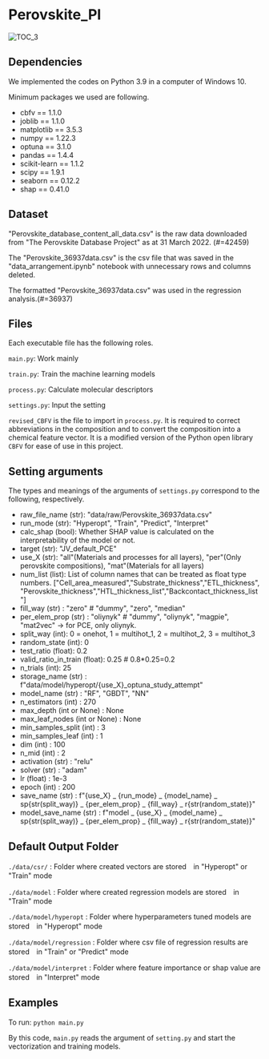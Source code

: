 # Perovskite_PI
![TOC_3](https://github.com/Fukapy/Perovskite_PI/assets/79046839/11b1d44b-d9fb-497d-ac9a-59d27340e408)


## Dependencies
We implemented the codes on Python 3.9 in a computer of Windows 10.

Minimum packages we used are following.
- cbfv == 1.1.0
- joblib == 1.1.0
- matplotlib == 3.5.3
- numpy == 1.22.3
- optuna == 3.1.0
- pandas == 1.4.4
- scikit-learn == 1.1.2
- scipy == 1.9.1
- seaborn == 0.12.2
- shap == 0.41.0


## Dataset
"Perovskite_database_content_all_data.csv" is the raw data downloaded from "The Perovskite Database Project" as at 31 March 2022. (#=42459)

The "Perovskite_36937data.csv" is the csv file that was saved in the "data_arrangement.ipynb" notebook with unnecessary rows and columns deleted.

The formatted "Perovskite_36937data.csv" was used in the regression analysis.(#=36937)

## Files
Each executable file has the following roles.

`main.py`: Work mainly

`train.py`: Train the machine learning models

`process.py`: Calculate molecular descriptors

`settings.py`: Input the setting

`revised_CBFV` is the file to import in `process.py`.
It is required to correct abbreviations in the composition and to convert the composition into a chemical feature vector.
It is a modified version of the Python open library `CBFV` for ease of use in this project.

## Setting arguments
The types and meanings of the arguments of `settings.py` correspond to the following, respectively.

- raw_file_name (str): "data/raw/Perovskite_36937data.csv"
- run_mode (str): "Hyperopt", "Train", "Predict", "Interpret"
- calc_shap (bool): Whether SHAP value is calculated on the interpretability of the model or not.
- target (str): "JV_default_PCE"
- use_X (str): "all"(Materials and processes for all layers), "per"(Only perovskite compositions), "mat"(Materials for all layers)
- num_list (list): List of column names that can be treated as float type numbers. ["Cell_area_measured","Substrate_thickness","ETL_thickness", "Perovskite_thickness","HTL_thickness_list","Backcontact_thickness_list"]
- fill_way (str) : "zero" # "dummy", "zero", "median"
- per_elem_prop (str) :  "oliynyk" # "dummy", "oliynyk", "magpie", "mat2vec" -> for PCE, only oliynyk.
- split_way (int): 0 = onehot, 1 = multihot_1, 2 = multihot_2, 3 = multihot_3
- random_state (int): 0
- test_ratio (float): 0.2
- valid_ratio_in_train (float): 0.25 # 0.8*0.25=0.2
- n_trials (int): 25
- storage_name (str) : f"data/model/hyperopt/{use_X}_optuna_study_attempt"
- model_name (str) : "RF", "GBDT", "NN"
- n_estimators (int) : 270
- max_depth (int or None) : None
- max_leaf_nodes (int or None) : None
- min_samples_split (int) : 3
- min_samples_leaf (int) : 1
- dim (int) : 100
- n_mid (int) : 2
- activation (str) : "relu"
- solver (str) : "adam"
- lr (float) : 1e-3
- epoch (int) : 200
- save_name (str) : f"{use_X} _ {run_mode} _ {model_name} _ sp{str(split_way)} _ {per_elem_prop} _ {fill_way} _ r{str(random_state)}"
- model_save_name (str) : f"model _ {use_X} _ {model_name} _ sp{str(split_way)} _ {per_elem_prop} _ {fill_way} _ r{str(random_state)}"

## Default Output Folder

`./data/csr/` : Folder where created vectors are stored　in "Hyperopt" or "Train" mode

`./data/model` : Folder where created regression models are stored　in "Train" mode

`./data/model/hyperopt` : Folder where hyperparameters tuned models are stored　in "Hyperopt" mode

`./data/model/regression` : Folder where csv file of regression results are stored　in "Train" or "Predict" mode

`./data/model/interpret` : Folder where feature importance or shap value are stored　in "Interpret" mode


## Examples
To run:
`python main.py`

By this code, `main.py` reads the argument of `setting.py` and start the vectorization and training models.

